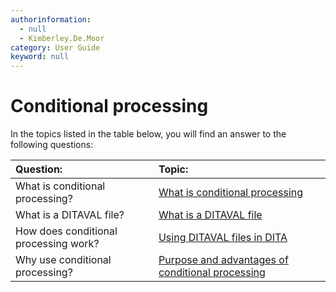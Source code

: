 ```yaml
---
authorinformation:
  - null
  - Kimberley.De.Moor
category: User Guide
keyword: null
---
```


# Conditional processing

In the topics listed in the table below, you will find an answer to the following questions:

| Question: | Topic: |
| :--- | :--- |
| What is conditional processing? | [What is conditional processing](co_what_is_conditional_processing.md) |
| What is a DITAVAL file? | [What is a DITAVAL file](co_what_is_a_ditaval_file.md) |
| How does conditional processing work? | [Using DITAVAL files in DITA](co_how_does_conditional_processing_work.md) |
| Why use conditional processing? | [Purpose and advantages of conditional processing](co_why_use_conditional_processing.md) |

